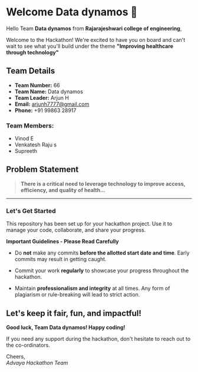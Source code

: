 # Welcome Data dynamos 👋

Hello Team **Data dynamos** from **Rajarajeshwari college of engineering**,

Welcome to the Hackathon! We're excited to have you on board and can't wait to see what you'll build under the theme **"Improving healthcare through technology"** 

## Team Details

- **Team Number:** 66  
- **Team Name:** Data dynamos
- **Team Leader:** Arjun H  
- **Email:** arjunh7777@gmail.com  
- **Phone:** +91 99863 28917  

### Team Members:
- Vinod E 
- Venkatesh Raju s 
- Supreeth 

## Problem Statement

> **There is a critical need to leverage technology to improve access, efficiency, and quality of health...**

---

### Let's Get Started 

This repository has been set up for your hackathon project. Use it to manage your code, collaborate, and share your progress.

**Important Guidelines - Please Read Carefully**

- Do **not** make any commits **before the allotted start date and time**. Early commits may result in getting caught.
- Commit your work **regularly** to showcase your progress throughout the hackathon.

- Maintain **professionalism and integrity** at all times. Any form of plagiarism or rule-breaking will lead to strict action.

Let's keep it fair, fun, and impactful! 
---

**Good luck, Team Data dynamos! Happy coding!**

If you need any support during the hackathon, don't hesitate to reach out to the co-ordinators.

Cheers,  
_Advaya Hackathon Team_
